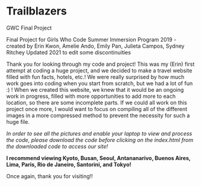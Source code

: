 # Trailblazers
GWC Final Project

Final Project for Girls Who Code Summer Immersion Program 2019 - created by Erin Kwon, Amelie Ando, Emily Pan, Julieta Campos, Sydney Ritchey
Updated 2021 to edit some discontinuities

Thank you for looking through my code and project! 
This was my (Erin) first attempt at coding a huge project, and we decided to make a travel website filled with fun facts, hotels, etc.! 
We were really surprised by how much work goes into coding when you start from scratch, but we had a lot of fun :) !
When we created this website, we knew that it would be an ongoing work in progress, filled with more opportunities to add more to each location, so there are some incomplete parts.
If we could all work on this project once more, I would want to focus on compiling all of the different images in a more compressed method to prevent the necessity for such a huge file. 

*In order to see all the pictures and enable your laptop to view and process the code, please download the code before clicking on the index.html from the downloaded code to access our site!*

**I recommend viewing Kyoto, Busan, Seoul, Antananarivo, Buenos Aires, Lima, Paris, Rio de Janeiro, Santorini, and Tokyo!**

Once again, thank you for visiting!!
